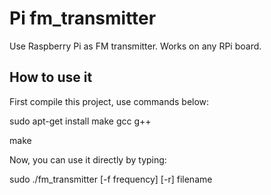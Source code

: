 # Pi fm_transmitter

Use Raspberry Pi as FM transmitter. Works on any RPi board.

## How to use it

First compile this project, use commands below:

sudo apt-get install make gcc g++

make

Now, you can use it directly by typing:

sudo ./fm_transmitter [-f frequency] [-r] filename
